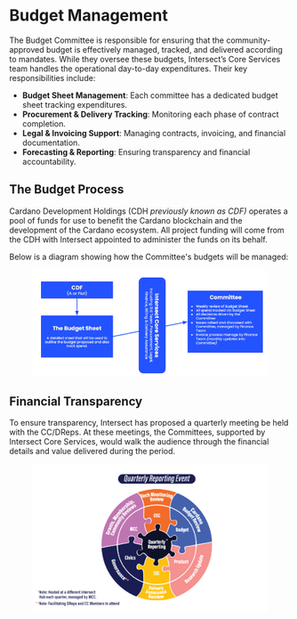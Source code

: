 # Budget Management

The Budget Committee is responsible for ensuring that the community-approved budget is effectively managed, tracked, and delivered according to mandates. While they oversee these budgets, Intersect’s Core Services team handles the operational day-to-day expenditures. Their key responsibilities include:

* **Budget Sheet Management**: Each committee has a dedicated budget sheet tracking expenditures.
* **Procurement & Delivery Tracking**: Monitoring each phase of contract completion.
* **Legal & Invoicing Support**: Managing contracts, invoicing, and financial documentation.
* **Forecasting & Reporting**: Ensuring transparency and financial accountability.

## The Budget Process <a href="#the-budget-process" id="the-budget-process"></a>

Cardano Development Holdings (CDH _previously known as CDF)_ operates a pool of funds for use to benefit the Cardano blockchain and the development of the Cardano ecosystem. All project funding will come from the CDH with Intersect appointed to administer the funds on its behalf.

Below is a diagram showing how the Committee's budgets will be managed:

<figure><img src="../../.gitbook/assets/image (3).png" alt=""><figcaption></figcaption></figure>

## Financial Transparency <a href="#financial-transparency" id="financial-transparency"></a>

To ensure transparency, Intersect has proposed a quarterly meeting be held with the CC/DReps. At these meetings, the Committees, supported by Intersect Core Services, would walk the audience through the financial details and value delivered during the period.

<figure><img src="../../.gitbook/assets/image (4).png" alt=""><figcaption></figcaption></figure>
